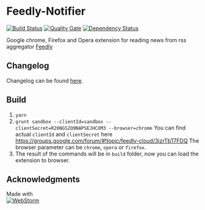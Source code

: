 Feedly-Notifier
===============

[![Build Status](https://travis-ci.org/olsh/Feedly-Notifier.svg?branch=master)](https://travis-ci.org/olsh/Feedly-Notifier)
[![Quality Gate](https://sonarqube.com/api/badges/gate?key=feedly-notifier)](https://sonarqube.com/dashboard/index/feedly-notifier)
[![Dependency Status](https://gemnasium.com/badges/github.com/olsh/Feedly-Notifier.svg)](https://gemnasium.com/github.com/olsh/Feedly-Notifier)

Google chrome, Firefox and Opera extension for reading news from rss aggregator [Feedly](https://feedly.com)

## Changelog

Changelog can be found [here](https://github.com/olsh/Feedly-Notifier/releases).

## Build

1. `yarn`
2. `grunt sandbox --clientId=sandbox --clientSecret=R26NGS2Q9NAPSEJHCXM3 --browser=chrome`
You can find actual `clientId` and `clientSecret` here https://groups.google.com/forum/#!topic/feedly-cloud/3izrTbT7FDQ
The browser parameter can be `chrome`, `opera` or `firefox`.
3. The result of the commands will be in `build` folder, now you can load the extension to browser.

## Acknowledgments

Made with  
[![WebStorm](https://github.com/olsh/Feedly-Notifier/raw/master/logos/ws-logo.png)](https://www.jetbrains.com/webstorm/)
